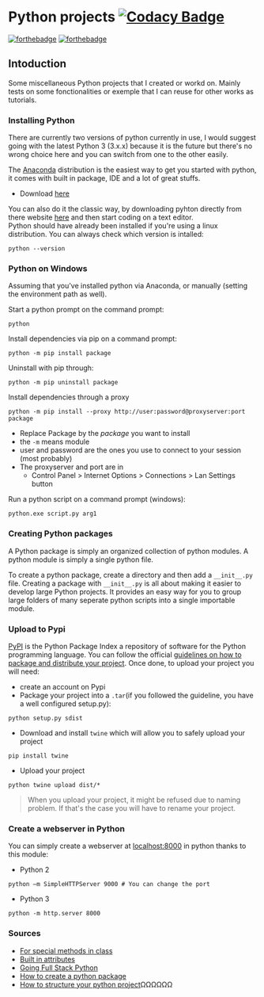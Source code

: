 # Python projects [![Codacy Badge](https://api.codacy.com/project/badge/Grade/79b0234d210c427f95285a15dc4f81e9)](https://www.codacy.com/app/Sylhare/Python_Projects?utm_source=github.com&amp;utm_medium=referral&amp;utm_content=Sylhare/Python_Projects&amp;utm_campaign=Badge_Grade)
[![forthebadge](http://forthebadge.com/images/badges/gluten-free.svg)](http://forthebadge.com) [![forthebadge](http://forthebadge.com/images/badges/built-with-science.svg)](http://forthebadge.com)

## Intoduction 

Some miscellaneous Python projects that I created or workd on. Mainly tests on some fonctionalities or exemple that I can reuse for other works as tutorials.

### Installing Python

There are currently two versions of python currently in use, I would suggest going with the latest Python 3 (3.x.x) because it is the future but there's no wrong choice here and you can switch from one to the other easily.

The [Anaconda](https://www.anaconda.com/) distribution is the easiest way to get you started with python, it comes with built in package, IDE and a lot of great stuffs.

 - Download [here](https://www.anaconda.com/download/)

You can also do it the classic way, by downloading pyhton directly from there website [here](https://www.python.org/downloads/) and then start coding on a text editor. </br>
Python should have already been installed if you're using a linux distribution. You can always check which version is intalled:

	python --version


### Python on Windows

Assuming that you've installed python via Anaconda, or manually (setting the environment path as well).

Start a python prompt on the command prompt:

	python

Install dependencies via pip on a command prompt:

	python -m pip install package
    
Uninstall with pip through:

    python -m pip uninstall package

Install dependencies through a proxy

	python -m pip install --proxy http://user:password@proxyserver:port package

- Replace Package by the *package* you want to install
- the `-m` means module
- user and password are the ones you use to connect to your session (most probably)
-  The proxyserver and port are in 
	-  Control Panel > Internet Options > Connections > Lan Settings button

Run a python script on a command prompt (windows):

	python.exe script.py arg1
    

### Creating Python packages

A Python package is simply an organized collection of python modules. A python module is simply a single python file.

To create a python package, create a directory and then add a `__init__.py` file. 
Creating a package with `__init__.py` is all about making it easier to develop large Python projects. It provides an easy way for you to group large folders of many seperate python scripts into a single importable module.


### Upload to Pypi

[PyPI](https://pypi.org/) is the Python Package Index a repository of software for the Python programming language. You can follow the official [guidelines on how to package and distribute your project](https://packaging.python.org/tutorials/distributing-packages/).
Once done, to upload your project you will need:

- create an account on Pypi
- Package your project into a `.tar`(if you followed the guideline, you have a well configured setup.py):
```
python setup.py sdist
```
- Download and install `twine` which will allow you to safely upload your project
```
pip install twine
```
- Upload your project
```
python twine upload dist/*
```

> When you upload your project, it might be refused due to naming problem. If that's the case you will have to rename your project.

### Create a webserver in Python

You can simply create a webserver at [localhost:8000](http://localhost:8000) in python thanks to this module:

- Python 2
```
python –m SimpleHTTPServer 9000 # You can change the port
```
- Python 3
```
python -m http.server 8000 
```


### Sources

- [For special methods in class](http://www.diveintopython3.net/special-method-names.html)
- [Built in attributes](https://www.tutorialspoint.com/python/python_classes_objects.htm)
- [Going Full Stack Python](https://www.fullstackpython.com/introduction.html)
- [How to create a python package](http://timothybramlett.com/How_to_create_a_Python_Package_with___init__py.html)
- [How to structure your python project](http://docs.python-guide.org/en/latest/writing/structure/)ΩΩΩΩΩΩ